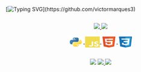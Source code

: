 [![Typing SVG](https://readme-typing-svg.herokuapp.com?size=35&duration=3000&color=3EFF3E&center=true&vCenter=true&width=1000&lines=HELLO%2C+MY+NAME+is+Victor+Marques;I'm+25+years+old;I+from+Brasil%2C+SP.)](https://github.com/victormarques3)

##

<div align="center">
  <a href="https://github.com/victormarques3">
  <img width="42%" src="https://github-readme-stats.vercel.app/api?username=victormarques3&show_icons=true&theme=chartreuse-dark&include_all_commits=true&count_private=true"/>
  <img width="50%" src="https://github-readme-stats.vercel.app/api/top-langs/?username=victormarques3&layout=compact&langs_count=7&theme=chartreuse-dark"/>
</div>

<div style="display: inline_block" align="center"><br>
  <img align="center" alt="Victor-Python" height="30" width="40" src="https://raw.githubusercontent.com/devicons/devicon/master/icons/python/python-original.svg">
  <img align="center" alt="Victor-Js" height="30" width="40" src="https://raw.githubusercontent.com/devicons/devicon/master/icons/javascript/javascript-plain.svg">
  <img align="center" alt="Victor-HTML" height="30" width="40" src="https://raw.githubusercontent.com/devicons/devicon/master/icons/html5/html5-original.svg">
  <img align="center" alt="Victor-CSS" height="30" width="40" src="https://raw.githubusercontent.com/devicons/devicon/master/icons/css3/css3-original.svg">
</div>
  
  ##
  
<div align="center">
  <a href="https://www.instagram.com/vitinhom3" target="_blank"><img src="https://img.shields.io/badge/-Instagram-%23E4405F?style=for-the-badge&logo=instagram&logoColor=black"></a>
  <a href = "mailto:vm3code@gmail.com"><img src="https://img.shields.io/badge/-Gmail-%23333?style=for-the-badge&logo=gmail&logoColor=black"</a>
  <a href="https://www.linkedin.com/in/victor-marques-b76692247/" target="_blank"><img src="https://img.shields.io/badge/-LinkedIn-%230077B5?style=for-the-badge&logo=linkedin&logoColor=black"></a> 
</div>
